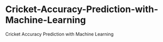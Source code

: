 # Cricket-Accuracy-Prediction-with-Machine-Learning
Cricket Accuracy Prediction with Machine Learning
